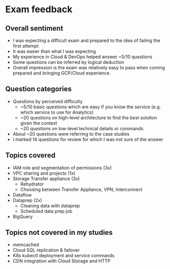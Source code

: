 # Exam feedback

## Overall sentiment
 - I was expecting a difficult exam and prepared to the idea of failing the first attempt
 - It was easier than what I was expecting
 - My experience in Cloud & DevOps helped answer ~5/10 questions
 - Some questions can be inferred by logical deduction
 - Overall impression is the exam was relatively easy to pass when coming prepared and bringing GCP/Cloud experience.

## Question categories
 - Questions by perceived difficulty
   - ~5/10 basic questions which are easy if you know the service (e.g. which service to use for Analytics)
   - ~20 questions on high-level architecture to find the best solution given the context
   - ~20 questions on low-level technical details or commands
 - About ~20 questions were referring to the case studies
 - I marked 14 questions for review for which I was not sure of the answer

## Topics covered
 - IAM role and segmentation of permissions (3x)
 - VPC sharing and projects (1x)
 - Storage Transfer appliance (3x)
   - Rehydrator
   - Choosing between Transfer Appliance, VPN, Interconnect
 - Dataflow
 - Dataprep (2x)
   - Cleaning data with dataprep
   - Scheduled data prep job
 - BigQuery

## Topics not covered in my studies
 - memcached
 - Cloud SQL replication & failover
 - K8s kubectl deployment and service commands
 - CDN integration with Cloud Storage and HTTP
